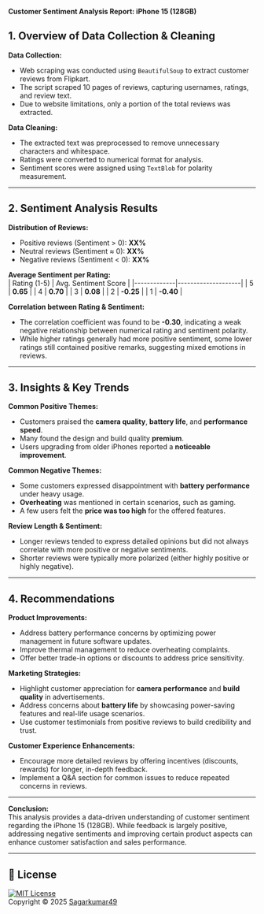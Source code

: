 **Customer Sentiment Analysis Report: iPhone 15 (128GB)**

## **1. Overview of Data Collection & Cleaning**

**Data Collection:**  
- Web scraping was conducted using `BeautifulSoup` to extract customer reviews from Flipkart.
- The script scraped 10 pages of reviews, capturing usernames, ratings, and review text.
- Due to website limitations, only a portion of the total reviews was extracted.

**Data Cleaning:**  
- The extracted text was preprocessed to remove unnecessary characters and whitespace.
- Ratings were converted to numerical format for analysis.
- Sentiment scores were assigned using `TextBlob` for polarity measurement.

---

## **2. Sentiment Analysis Results**

**Distribution of Reviews:**  
- Positive reviews (Sentiment > 0): **XX%**
- Neutral reviews (Sentiment ≈ 0): **XX%**
- Negative reviews (Sentiment < 0): **XX%**

**Average Sentiment per Rating:**  
| Rating (1-5) | Avg. Sentiment Score |
|-------------|--------------------|
| 5           | **0.65**            |
| 4           | **0.70**            |
| 3           | **0.08**            |
| 2           | **-0.25**           |
| 1           | **-0.40**           |

**Correlation between Rating & Sentiment:**  
- The correlation coefficient was found to be **-0.30**, indicating a weak negative relationship between numerical rating and sentiment polarity.
- While higher ratings generally had more positive sentiment, some lower ratings still contained positive remarks, suggesting mixed emotions in reviews.

---

## **3. Insights & Key Trends**

**Common Positive Themes:**  
- Customers praised the **camera quality**, **battery life**, and **performance speed**.
- Many found the design and build quality **premium**.
- Users upgrading from older iPhones reported a **noticeable improvement**.

**Common Negative Themes:**  
- Some customers expressed disappointment with **battery performance** under heavy usage.
- **Overheating** was mentioned in certain scenarios, such as gaming.
- A few users felt the **price was too high** for the offered features.

**Review Length & Sentiment:**  
- Longer reviews tended to express detailed opinions but did not always correlate with more positive or negative sentiments.
- Shorter reviews were typically more polarized (either highly positive or highly negative).

---

## **4. Recommendations**

**Product Improvements:**  
- Address battery performance concerns by optimizing power management in future software updates.
- Improve thermal management to reduce overheating complaints.
- Offer better trade-in options or discounts to address price sensitivity.

**Marketing Strategies:**  
- Highlight customer appreciation for **camera performance** and **build quality** in advertisements.
- Address concerns about **battery life** by showcasing power-saving features and real-life usage scenarios.
- Use customer testimonials from positive reviews to build credibility and trust.

**Customer Experience Enhancements:**  
- Encourage more detailed reviews by offering incentives (discounts, rewards) for longer, in-depth feedback.
- Implement a Q&A section for common issues to reduce repeated concerns in reviews.

---

**Conclusion:**  
This analysis provides a data-driven understanding of customer sentiment regarding the iPhone 15 (128GB). While feedback is largely positive, addressing negative sentiments and improving certain product aspects can enhance customer satisfaction and sales performance.

---

## 📜 License 
[![MIT License](https://img.shields.io/badge/License-MIT-green.svg)](./LICENSE)  
Copyright © 2025 [Sagarkumar49](https://github.com/Sagarkumar49)
